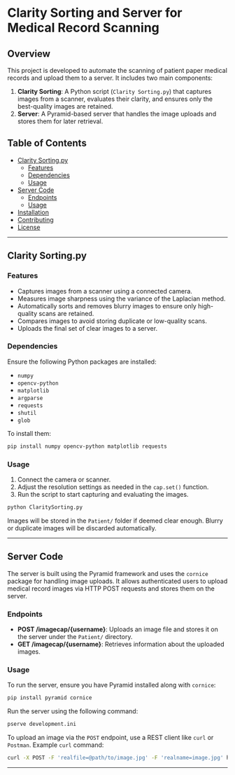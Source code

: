 
# Clarity Sorting and Server for Medical Record Scanning

## Overview

This project is developed to automate the scanning of patient paper medical records and upload them to a server. It includes two main components:

1. **Clarity Sorting**: A Python script (`Clarity Sorting.py`) that captures images from a scanner, evaluates their clarity, and ensures only the best-quality images are retained.
2. **Server**: A Pyramid-based server that handles the image uploads and stores them for later retrieval.

## Table of Contents

- [Clarity Sorting.py](#clarity-sortingpy)
  - [Features](#features)
  - [Dependencies](#dependencies)
  - [Usage](#usage)
- [Server Code](#server-code)
  - [Endpoints](#endpoints)
  - [Usage](#usage-1)
- [Installation](#installation)
- [Contributing](#contributing)
- [License](#license)

---

## Clarity Sorting.py

### Features

- Captures images from a scanner using a connected camera.
- Measures image sharpness using the variance of the Laplacian method.
- Automatically sorts and removes blurry images to ensure only high-quality scans are retained.
- Compares images to avoid storing duplicate or low-quality scans.
- Uploads the final set of clear images to a server.

### Dependencies

Ensure the following Python packages are installed:

- `numpy`
- `opencv-python`
- `matplotlib`
- `argparse`
- `requests`
- `shutil`
- `glob`

To install them:

```bash
pip install numpy opencv-python matplotlib requests
```

### Usage

1. Connect the camera or scanner.
2. Adjust the resolution settings as needed in the `cap.set()` function.
3. Run the script to start capturing and evaluating the images.

```bash
python ClaritySorting.py
```

Images will be stored in the `Patient/` folder if deemed clear enough. Blurry or duplicate images will be discarded automatically.

---

## Server Code

The server is built using the Pyramid framework and uses the `cornice` package for handling image uploads. It allows authenticated users to upload medical record images via HTTP POST requests and stores them on the server.

### Endpoints

- **POST /imagecap/{username}**: Uploads an image file and stores it on the server under the `Patient/` directory.
- **GET /imagecap/{username}**: Retrieves information about the uploaded images.

### Usage

To run the server, ensure you have Pyramid installed along with `cornice`:

```bash
pip install pyramid cornice
```

Run the server using the following command:

```bash
pserve development.ini
```

To upload an image via the `POST` endpoint, use a REST client like `curl` or `Postman`. Example `curl` command:

```bash
curl -X POST -F 'realfile=@path/to/image.jpg' -F 'realname=image.jpg' http://localhost:6543/imagecap/username
```

---
